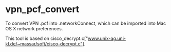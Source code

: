 vpn_pcf_convert
===============

To convert VPN .pcf into .networkConnect, which can be imported into Mac OS X network preferences. 

This tool is based on cisco_decrypt.c["www.unix-ag.uni-kl.de/~massar/soft/cisco-decrypt.c"].
